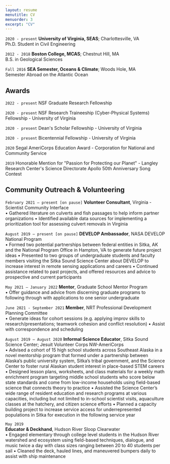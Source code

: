```yaml
---
layout: resume
menutitle: CV
menuorder: 3
excerpt: "CV"
---
```


`2020 - present`
__University of Virginia, SEAS__; Charlottesville, VA			           		           
Ph.D. Student in Civil Engineering

`2012 - 2018`
__Boston College, MCAS__; Chestnut Hill, MA			           		           
B.S. in Geological Sciences

`Fall 2016`
__SEA Semester, Oceans & Climate__; Woods Hole, MA			           		           
Semester Abroad on the Atlantic Ocean


## Awards

`2022 - present`
NSF Graduate Research Fellowship

`2020 - present`
NSF Research Traineeship (Cyber-Physical Systems) Fellowship - University of Virginia

`2020 - present`
Dean's Scholar Fellowship - University of Virginia

`2020 - present`
Bicentennial Fellowship - University of Virginia

`2020`
Segal AmeriCorps Education Award - Corporation for National and Community Service

`2019`
Honorable Mention for "Passion for Protecting our Planet" - Langley Research Center's Science Directorate Apollo 50th Anniversary Song Contest


## Community Outreach & Volunteering
`February 2021 – present [on pause]`
__Volunteer Consultant__, Virginia - Scientist Community Interface			           		           
•	Gathered literature on culverts and fish passages to help inform partner organizations
•	Identified available data sources for implementing a prioritization tool for assessing culvert removals in Virginia

`August 2019 – present [on pause]`
__DEVELOP Ambassador__, NASA DEVELOP National Program			           		           
•	Formed two potential partnerships between federal entities in Sitka, AK and the National Program Office in Hampton, VA to generate future project ideas 
•	Presented to two groups of undergraduate students and faculty members visiting the Sitka Sound Science Center about DEVELOP to increase interest in remote sensing applications and careers
•	Continued assistance related to past projects, and offered resources and advice to prospective and current participants

`May 2021 – January 2022`
__Mentor__, Graduate School Mentor Program							          
•	Offer guidance and advice from discerning graduate programs to following through with applications to one senior undergraduate

`June 2021 - September 2021`
__Member__, NRT Professional Development Planning Committee			           		           
•	Generate ideas for cohort sessions (e.g. applying improv skills to research/presentations; teamwork cohesion and conflict resolution)
• Assist with correspondence and scheduling

`August 2019 – August 2020`
__Informal Science Educator__, Sitka Sound Science Center; Jesuit Volunteer Corps NW-AmeriCorps			           		           
•	Advised a cohort of 15 high school students across Southeast Alaska in a novel mentorship program that formed under a partnership between Alaska’s public university system, Sitka’s tribal government, and the Science Center to foster rural Alaskan student interest in place-based STEM careers
•	Designed lesson plans, worksheets, and class materials for a weekly math enrichment program targeting middle school students who score below state standards and come from low-income households using field-based science that connects theory to practice
•	Assisted the Science Center’s wide range of resident education and research programs at various capacities, including but not limited to in-school scientist visits, aquaculture classes at the hatchery, and citizen science efforts 
•	Planned a capacity building project to increase service access for underrepresented populations in Sitka for execution in the following service year

`May 2019`				
__Educator & Deckhand__, Hudson River Sloop Clearwater			           		           
•	Engaged elementary through college level students in the Hudson River watershed and ecosystem using field-based techniques, dialogue, and music twice a day with class sizes ranging between 20 to 40 students per sail
•	Cleaned the deck, hauled lines, and maneuvered bumpers daily to assist with ship maintenance


<!-- ### Footer

Last updated: May 2013 -->


